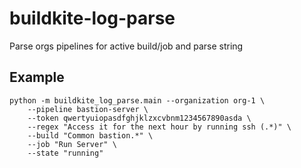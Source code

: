 # buildkite-log-parse

Parse orgs pipelines for active build/job and parse string


## Example

```
python -m buildkite_log_parse.main --organization org-1 \
    --pipeline bastion-server \
    --token qwertyuiopasdfghjklzxcvbnm1234567890asda \
    --regex "Access it for the next hour by running ssh (.*)" \
    --build "Common bastion.*" \
    --job "Run Server" \
    --state "running"
```
